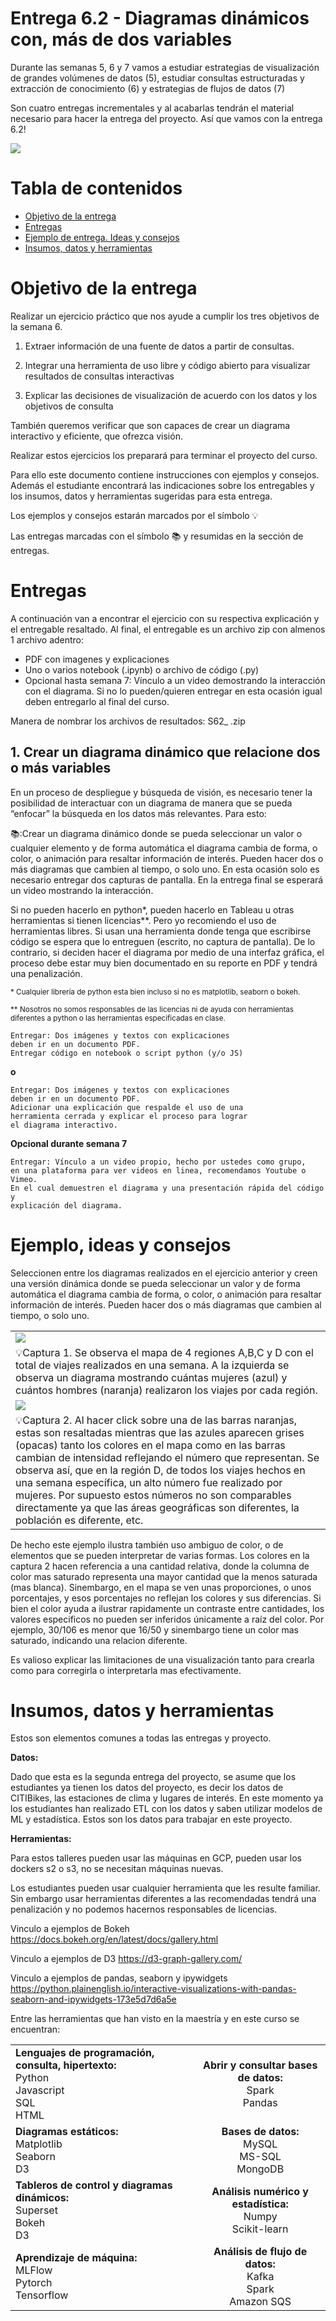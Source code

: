 # Entrega 6.2 - Diagramas dinámicos con, más de dos variables  

Durante las semanas 5, 6 y 7 vamos a estudiar estrategias de visualización de grandes volúmenes de datos (5), estudiar consultas estructuradas y extracción de conocimiento (6) y estrategias de flujos de datos (7) 

Son cuatro entregas incrementales y al acabarlas tendrán el material necesario para hacer la entrega del proyecto. Así que vamos con la entrega 6.2! 

![](misc/e62.png)

# Tabla de contenidos

* [Objetivo de la entrega](#objetivo-de-la-entrega)
* [Entregas](#entregas)
* [Ejemplo de entrega. Ideas y consejos](#ejemplo-ideas-y-consejos)
* [Insumos, datos y herramientas](#insumos-datos-y-herramientas)

# Objetivo de la entrega

Realizar un ejercicio práctico que nos ayude a cumplir los tres objetivos de la semana 6. 

1. Extraer información de una fuente de datos a partir de consultas. 

2. Integrar una herramienta de uso libre y código abierto para visualizar resultados de consultas interactivas 

3. Explicar las decisiones de visualización de acuerdo con los datos y los objetivos de consulta 

También queremos verificar que son capaces de crear un diagrama interactivo y eficiente, que ofrezca visión.

Realizar estos ejercicios los preparará para terminar el proyecto del curso.  

Para ello este documento contiene instrucciones con ejemplos y consejos. Además el estudiante encontrará las indicaciones sobre los entregables y los insumos, datos y herramientas sugeridas para esta entrega. 

Los ejemplos y consejos estarán marcados por el símbolo 💡  

Las entregas marcadas con el símbolo 📚 y resumidas en la sección de entregas. 

# Entregas

A continuación van a encontrar el ejercicio con su respectiva explicación y el entregable resaltado. Al final, el entregable es un archivo zip con almenos 1 archivo adentro:

* PDF con imagenes y explicaciones
* Uno o varios notebook (.ipynb) o archivo de código (.py)
* Opcional hasta semana 7: Vínculo a un video demostrando la interacción con el diagrama. Si no lo pueden/quieren entregar en esta ocasión igual deben entregarlo al final del curso.

Manera de nombrar los archivos de resultados: S62_<login1> _<login2>_<login3>.zip

## 1. **Crear un diagrama dinámico que relacione dos o más variables**

En un proceso de despliegue y búsqueda de visión, es necesario tener la posibilidad de interactuar con un diagrama de manera que se pueda “enfocar” la búsqueda en los datos más relevantes. Para esto: 

📚:Crear un diagrama dinámico donde se pueda seleccionar un valor o cualquier elemento y de forma automática el diagrama cambia de forma, o color, o animación para resaltar información de interés. Pueden hacer dos o más diagramas que cambien al tiempo, o solo uno. En esta ocasión solo es necesario entregar dos capturas de pantalla. En la entrega final se esperará un video mostrando la interacción. 

Si no pueden hacerlo en python*, pueden hacerlo en Tableau u otras herramientas si tienen licencias**. Pero yo recomiendo el uso de herramientas libres. Si usan una herramienta donde tenga que escribirse código se espera que lo entreguen (escrito, no captura de pantalla). De lo contrario, si deciden hacer el diagrama por medio de una interfaz gráfica, el proceso debe estar muy bien documentado en su reporte en PDF y tendrá una penalización.

<sub>* Cualquier librería de python esta bien incluso si no es matplotlib, seaborn o bokeh.</sub>

<sub>** Nosotros no somos responsables de las licencias ni de ayuda con herramientas diferentes a python o las herramientas especificadas en clase.</sub>

    Entregar: Dos imágenes y textos con explicaciones 
    deben ir en un documento PDF. 
    Entregar código en notebook o script python (y/o JS)
    
**o** 

    Entregar: Dos imágenes y textos con explicaciones 
    deben ir en un documento PDF.
    Adicionar una explicación que respalde el uso de una
    herramienta cerrada y explicar el proceso para lograr
    el diagrama interactivo.
    
**Opcional durante semana 7**

    Entregar: Vínculo a un video propio, hecho por ustedes como grupo, 
    en una plataforma para ver videos en linea, recomendamos Youtube o Vimeo. 
    En el cual demuestren el diagrama y una presentación rápida del código y
    explicación del diagrama.

# Ejemplo, ideas y consejos

Seleccionen entre los diagramas realizados en el ejercicio anterior y creen una versión dinámica donde se pueda seleccionar un valor y de forma automática el diagrama cambia de forma, o color, o animación para resaltar información de interés. Pueden hacer dos o más diagramas que cambien al tiempo, o solo uno. 

|               |
| ------------- |
|![](misc/VOTO1.png)|
|💡Captura 1. Se observa el mapa de 4 regiones A,B,C y D con el total de viajes realizados en una semana. A la izquierda se observa un diagrama mostrando cuántas mujeres (azul)  y cuántos hombres (naranja)  realizaron los viajes por cada región.|
|![](misc/VOTO2.png)|
|💡Captura 2. Al hacer click sobre una de las barras naranjas, estas son resaltadas mientras que las azules aparecen grises (opacas) tanto los colores en el mapa como en las barras cambian de intensidad reflejando el número que representan. Se observa así, que en la región D, de todos los viajes hechos en una semana específica, un alto número fue realizado por mujeres. Por supuesto estos números no son comparables directamente ya que las áreas geográficas son diferentes, la población es diferente, etc. |

De hecho este ejemplo ilustra también uso ambiguo de color, o de elementos que se pueden interpretar de varias formas. Los colores en la captura 2 hacen referencia a una cantidad relativa, donde la columna de color mas saturado representa una mayor cantidad que la menos saturada (mas blanca). Sinembargo, en el mapa se ven unas proporciones, o unos porcentajes, y esos porcentajes no reflejan los colores y sus diferencias. Si bien el color ayuda a ilustrar rapidamente un contraste entre cantidades, los valores especificos no pueden ser inferidos únicamente a raíz del color. Por ejemplo, 30/106 es menor que 16/50 y sinembargo tiene un color mas saturado, indicando una relacion diferente. 

Es valioso explicar las limitaciones de una visualización tanto para crearla como para corregirla o interpretarla mas efectivamente.

# Insumos, datos y herramientas

Estos son elementos comunes a todas las entregas y proyecto.

**Datos:**

Dado que esta es la segunda entrega del proyecto, se asume que los estudiantes ya tienen los datos del proyecto, es decir los datos de CITIBikes, las estaciones de clima y lugares de interés. En este momento ya los estudiantes han realizado ETL con los datos y saben utilizar modelos de ML y estadística. Estos son los datos para trabajar en este proyecto.

**Herramientas:**

Para estos talleres pueden usar las máquinas en GCP, pueden usar los dockers s2 o s3, no se necesitan máquinas nuevas. 

Los estudiantes pueden usar cualquier herramienta que les resulte familiar. Sin embargo usar herramientas diferentes a las recomendadas tendrá una penalización y no podemos hacernos responsables de licencias.

Vinculo a ejemplos de Bokeh
https://docs.bokeh.org/en/latest/docs/gallery.html

Vinculo a ejemplos de D3
https://d3-graph-gallery.com/

Vinculo a ejemplos de pandas, seaborn y ipywidgets
https://python.plainenglish.io/interactive-visualizations-with-pandas-seaborn-and-ipywidgets-173e5d7d6a5e


Entre las herramientas que han visto en la maestría y en este curso se encuentran:


|         |            |
| ------------- |:-------------:|
|    **Lenguajes de programación, consulta, hipertexto:** <br>Python <br>Javascript <br>SQL <br>HTML <br>     |      **Abrir y consultar bases de datos:**<br>Spark <br> Pandas <br>      |
|    **Diagramas estáticos:** <br>Matplotlib <br>Seaborn <br>D3 <br>    |      **Bases de datos:** <br>MySQL <br> MS-SQL <br> MongoDB <br>       |
|    **Tableros de control y diagramas dinámicos:** <br> Superset <br> Bokeh <br> D3 <br>    |      **Análisis numérico y estadística:** <br>Numpy <br>Scikit-learn <br>      |
|    **Aprendizaje de máquina:** <br>MLFlow <br> Pytorch <br> Tensorflow <br>     |      **Análisis de flujo de datos:** <br>Kafka <br>Spark <br>Amazon SQS <br>      |
